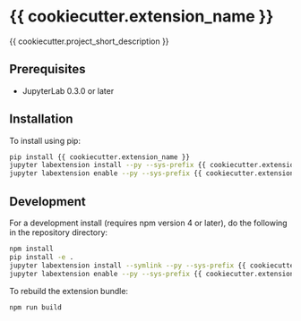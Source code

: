 # {{ cookiecutter.extension_name }}

{{ cookiecutter.project_short_description }}


## Prerequisites

* JupyterLab 0.3.0 or later

## Installation

To install using pip:

```bash
pip install {{ cookiecutter.extension_name }}
jupyter labextension install --py --sys-prefix {{ cookiecutter.extension_name }}
jupyter labextension enable --py --sys-prefix {{ cookiecutter.extension_name }}
```

## Development

For a development install (requires npm version 4 or later), do the following in the repository directory:

```bash
npm install
pip install -e .
jupyter labextension install --symlink --py --sys-prefix {{ cookiecutter.extension_name }}
jupyter labextension enable --py --sys-prefix {{ cookiecutter.extension_name }}
```

To rebuild the extension bundle:

```bash
npm run build
```

